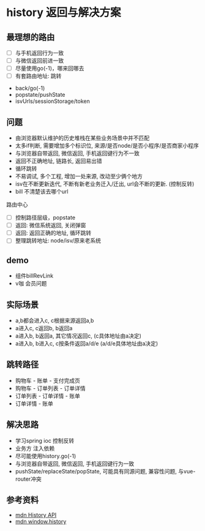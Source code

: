 # history 返回与解决方案

## 最理想的路由
- [ ] 与手机返回行为一致  
- [ ] 与微信返回前进一致  
- [ ] 尽量使用go(-1)，哪来回哪去  
- [ ] 有套路由地址: 跳转 

* back/go(-1)
* popstate/pushState
* isvUrls/sessionStorage/token  

## 问题
        
* 由浏览器默认维护的历史堆栈在某些业务场景中并不匹配
* 太多if判断, 需要增加多个标识位, 来源/是否node/是否小程序/是否商家小程序
* 与浏览器自带返回, 微信返回, 手机返回键行为不一致
* 返回不正确地址, 链路长, 返回易出错
* 循环跳转
* 不易调试, 多个工程, 增加一处来源, 改动至少俩个地方
* isv在不断更新迭代, 不断有新老业务迁入/迁出, url会不断的更新. (控制反转)
* bill 不清楚该去哪个url

路由中心
- [ ] 控制路径层级，popstate
- [ ] 返回: 微信系统返回, 关闭弹窗
- [ ] 返回: 返回正确的地址, 循环跳转
- [ ] 整理跳转地址: node/isv/原来老系统

## demo

* 组件billRevLink
* v咖 会员问题

## 实际场景

* a,b都会进入c, c根据来源返回a,b
* a进入c, c返回b, b返回a
* a进入b, b返回a, 其它情况返回c, (c具体地址由a决定)
* a进入b, b进入c, c按条件返回a/d/e (a/d/e具体地址由a决定)

## 跳转路径

* 购物车 - 账单 - 支付完成页
* 购物车 - 订单列表 - 订单详情
* 订单列表 - 订单详情 - 账单
* 订单详情 - 账单

## 解决思路

* 学习spring ioc 控制反转
* 业务方 注入依赖
* 尽可能使用history.go(-1)
* 与浏览器自带返回, 微信返回, 手机返回键行为一致
* pushState/replaceState/popState, 可能具有同源问题, 兼容性问题, 与vue-router冲突

## 参考资料

* [mdn History API](https://developer.mozilla.org/zh-CN/docs/Web/API/History_API)
* [mdn window.history](https://developer.mozilla.org/zh-TW/docs/Web/API/Window.history)

    
